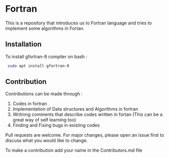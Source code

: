 # Fortran
This is a repository that introduces us to Fortran language and tries to implement some algorithms in Fortan.

## Installation

 To install gfortran-9 compiler on bash :
 
```bash
 sudo apt install gfortran-9
 ```
 ## Contribution
 
 Contributions can be made through : 
 
 1. Codes in fortran
 2. Implementation of Data structures and Algorithms in fortran
 3. Writinng comments that describe codes written in fortan (This can be a great way of self learning too)
 4. Finding and Fixing bugs in existing codes

Pull requests are welcome. For major changes, please open an issue first to discuss what you would like to change.
 
To make a contribution add your name in the Contributors.md file
 
 
